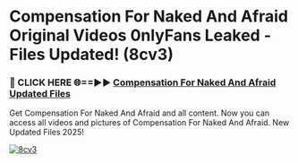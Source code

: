 # Compensation For Naked And Afraid Original Videos 0nlyFans Leaked - Files Updated! (8cv3)

<h3>🔴 CLICK HERE 🌐==►► <a href="https://tinyurl.com/yckcrads" rel="nofollow">Compensation For Naked And Afraid Updated Files</a></h3>

Get Compensation For Naked And Afraid and all content. Now you can access all videos and pictures of Compensation For Naked And Afraid. New Updated Files 2025!

[![8cv3](https://i.imgur.com/hpKpOFt.gif)](https://tinyurl.com/yckcrads)
